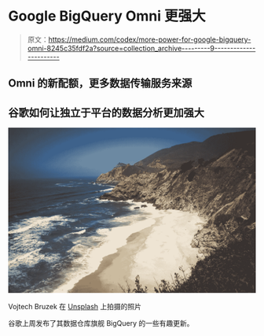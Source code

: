 # Google BigQuery Omni 更强大

> 原文：<https://medium.com/codex/more-power-for-google-bigquery-omni-8245c35fdf2a?source=collection_archive---------9----------------------->

## Omni 的新配额，更多数据传输服务来源

## 谷歌如何让独立于平台的数据分析更加强大

![](img/01531be87c3cf1940de8eb47e2dbb716.png)

Vojtech Bruzek 在 [Unsplash](https://unsplash.com/s/photos/westcoast?utm_source=unsplash&utm_medium=referral&utm_content=creditCopyText) 上拍摄的照片

谷歌上周发布了其数据仓库旗舰 BigQuery 的一些有趣更新。